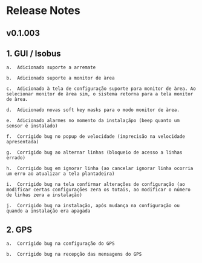 ﻿# Release Notes

## v0.1.003
## 1.	GUI / Isobus

    a.	Adicionado suporte a arremate

    b.	Adicionado suporte a monitor de àrea

    c.	Adicionado à tela de configuração suporte para monitor de àrea. Ao selecionar monitor de àrea sim, o sistema retorna para a tela monitor de àrea.

    d.	Adicionado novas soft key masks para o modo monitor de àrea.

    e.	Adicionado alarmes no momento da instalaçãpo (beep quanto um sensor é instalado)

    f.	Corrigido bug no popup de velocidade (imprecisão na velocidade apresentada)

    g.	Corrigido bug ao alternar linhas (bloqueio de acesso a linhas errado)

    h.	Corrigido bug em ignorar linha (ao cancelar ignorar linha ocorria um erro ao atualizar a tela plantadeira)

    i.	Corrigido bug na tela confirmar alterações de configuração (ao modificar certas configurações zera os totais, ao modificar o número de linhas zera a instalação)

    j.	Corrigido bug na instalação, após mudança na configuração ou quando a instalação era apagada

## 2.	GPS

    a.	Corrigido bug na configuração do GPS

    b.	Corrigido bug na recepção das mensagens do GPS